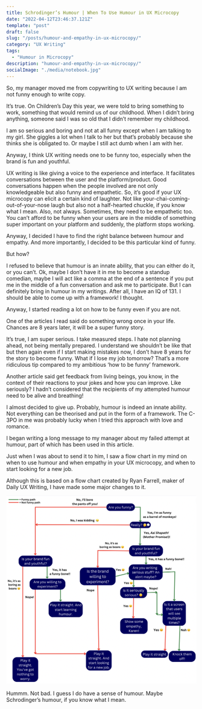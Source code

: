 ```yaml
---
title: Schrodinger’s Humour | When To Use Humour in UX Microcopy
date: "2022-04-12T23:46:37.121Z"
template: "post"
draft: false
slug: "/posts/humour-and-empathy-in-ux-microcopy/"
category: "UX Writing"
tags:
  - "Humour in Microcopy"
description: "humour-and-empathy-in-ux-microcopy/"
socialImage: "./media/notebook.jpg"
---
```



So, my manager moved me from copywriting to UX writing because I am not funny enough to write copy.

It’s true. On Children’s Day this year, we were told to bring something to work, something that would remind us of our childhood. When I didn’t bring anything, someone said I was so old that I didn’t remember my childhood.

I am so serious and boring and not at all funny except when I am talking to my girl. She giggles a lot when I talk to her but that’s probably because she thinks she is obligated to. Or maybe I still act dumb when I am with her.

Anyway, I think UX writing needs one to be funny too, especially when the brand is fun and youthful.

UX writing is like giving a voice to the experience and interface. It facilitates conversations between the user and the platform/product. Good conversations happen when the people involved are not only knowledgeable but also funny and empathetic. So, it’s good if your UX microcopy can elicit a certain kind of laughter. Not like your-chai-coming-out-of-your-nose laugh but also not a half-hearted chuckle, if you know what I mean. Also, not always. Sometimes, they need to be empathetic too. You can’t afford to be funny when your users are in the middle of something super important on your platform and suddenly, the platform stops working.

Anyway, I decided I have to find the right balance between humour and empathy. And more importantly, I decided to be this particular kind of funny.

But how?

I refused to believe that humour is an innate ability, that you can either do it, or you can’t. Ok, maybe I don’t have it in me to become a standup comedian, maybe I will act like a comma at the end of a sentence if you put me in the middle of a fun conversation and ask me to participate. But I can definitely bring in humour in my writings. After all, I have an IQ of 131. I should be able to come up with a framework! I thought.

Anyway, I started reading a lot on how to be funny even if you are not.

One of the articles I read said do something wrong once in your life. Chances are 8 years later, it will be a super funny story.

It’s true, I am super serious. I take measured steps. I hate not planning ahead, not being mentally prepared. I understand we shouldn’t be like that but then again even if I start making mistakes now, I don’t have 8 years for the story to become funny. What if I lose my job tomorrow? That’s a more ridiculous tip compared to my ambitious ‘how to be funny’ framework.

Another article said get feedback from living beings, you know, in the context of their reactions to your jokes and how you can improve. Like seriously? I hadn’t considered that the recipients of my attempted humour need to be alive and breathing!

I almost decided to give up. Probably, humour is indeed an innate ability. Not everything can be theorised and put in the form of a framework. The C-3PO in me was probably lucky when I tried this approach with love and romance.

I began writing a long message to my manager about my failed attempt at humour, part of which has been used in this article.

Just when I was about to send it to him, I saw a flow chart in my mind on when to use humour and when empathy in your UX microcopy, and when to start looking for a new job.

Although this is based on a flow chart created by Ryan Farrell, maker of Daily UX Writing, I have made some major changes to it.

![Humour in Microcopy](humour-in-microcopy.png)

Hummm. Not bad. I guess I do have a sense of humour. Maybe Schrodinger’s humour, if you know what I mean.
